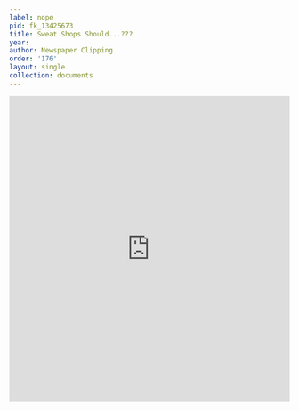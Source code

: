 ```yaml
---
label: nope
pid: fk_13425673
title: Sweat Shops Should...???
year:
author: Newspaper Clipping
order: '176'
layout: single
collection: documents
---
```

<iframe src="https://northwestern.app.box.com/embed/s/3vbd845jrdswjdv7hir6rducvah3hahw?sortColumn=date&view=list" width="100%" height="550" frameborder="0" allowfullscreen webkitallowfullscreen msallowfullscreen></iframe>
